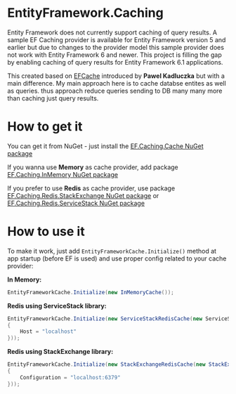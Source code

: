 # EntityFramework.Caching
Entity Framework does not currently support caching of query results. A sample EF Caching provider is available for Entity Framework version 5 and earlier but due to changes to the provider model this sample provider does not work with Entity Framework 6 and newer. This project is filling the gap by enabling caching of query results for Entity Framework 6.1 applications. 

This created based on [EFCache](https://github.com/moozzyk/EFCache) introduced by **Pawel Kadluczka** but with a main difference.
My main approach here is to cache databse entites as well as queries. thus approach reduce queries sending to DB many many more than caching just query results.

# How to get it

You can get it from NuGet - just install the [EF.Caching.Cache NuGet package](https://www.nuget.org/packages/EF.Caching.Cache/)

If you wanna use **Memory** as cache provider, add package [EF.Caching.InMemory NuGet package](https://www.nuget.org/packages/EF.Caching.InMemory)

If you prefer to use **Redis** as cache provider, use package [EF.Caching.Redis.StackExchange NuGet package](https://www.nuget.org/packages/EF.Caching.Redis.StackExchange) or [EF.Caching.Redis.ServiceStack NuGet package](https://www.nuget.org/packages/EF.Caching.Redis.ServiceStack)

# How to use it

 To make it work, just add `EntityFrameworkCache.Initialize()` method at app startup (before EF is used) and use proper config related to your cache provider:

 **In Memory:**

```C#
EntityFrameworkCache.Initialize(new InMemoryCache());
```
**Redis using ServiceStack library:**

```C#
EntityFrameworkCache.Initialize(new ServiceStackRedisCache(new ServiceStackRedisCacheOptions
{
    Host = "localhost"
}));
```

**Redis using StackExchange library:**

```C#
EntityFrameworkCache.Initialize(new StackExchangeRedisCache(new StackExchangeRedisCacheOptions()
{
    Configuration = "localhost:6379"
}));
```
